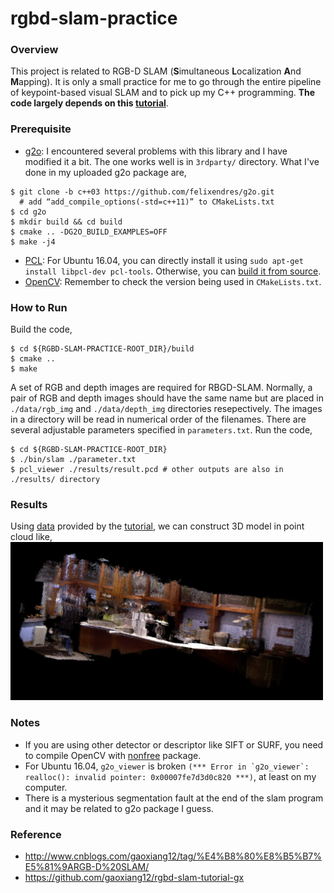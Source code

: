 # rgbd-slam-practice

### Overview
This project is related to RGB-D SLAM (**S**imultaneous **L**ocalization **A**nd **M**apping). It is only a small practice for me to go through the entire pipeline of keypoint-based visual SLAM and to pick up my C++ programming. **The code largely depends on this [tutorial](http://www.cnblogs.com/gaoxiang12/tag/%E4%B8%80%E8%B5%B7%E5%81%9ARGB-D%20SLAM/)**.

### Prerequisite
- [g2o](https://github.com/RainerKuemmerle/g2o): I encountered several problems with this library and I have modified it a bit. The one works well is in ```3rdparty/``` directory. What I've done in my uploaded g2o package are,
```
$ git clone -b c++03 https://github.com/felixendres/g2o.git
  # add “add_compile_options(-std=c++11)” to CMakeLists.txt
$ cd g2o
$ mkdir build && cd build
$ cmake .. -DG2O_BUILD_EXAMPLES=OFF
$ make -j4
```
- [PCL](https://github.com/PointCloudLibrary/pcl): For Ubuntu 16.04, you can directly install it using ```sudo apt-get install libpcl-dev pcl-tools```. Otherwise, you can [build it from source](https://larrylisky.com/2016/11/03/point-cloud-library-on-ubuntu-16-04-lts/).
- [OpenCV](https://github.com/opencv/opencv/releases): Remember to check the version being used in ```CMakeLists.txt```.

### How to Run
Build the code,
```
$ cd ${RGBD-SLAM-PRACTICE-ROOT_DIR}/build
$ cmake ..
$ make
```
A set of RGB and depth images are required for RBGD-SLAM. Normally, a pair of RGB and depth images should have the same name but are placed in ```./data/rgb_img``` and ```./data/depth_img``` directories resepectively. The images in a directory will be read in numerical order of the filenames. There are several adjustable parameters specified in ```parameters.txt```.
Run the code,
```
$ cd ${RGBD-SLAM-PRACTICE-ROOT_DIR}
$ ./bin/slam ./parameter.txt
$ pcl_viewer ./results/result.pcd # other outputs are also in ./results/ directory
```

### Results
Using [data](http://yun.baidu.com/s/1i33uvw5) provided by the [tutorial](http://www.cnblogs.com/gaoxiang12/tag/%E4%B8%80%E8%B5%B7%E5%81%9ARGB-D%20SLAM/), we can construct 3D model in point cloud like,
<img src="./index/pointcloud.png" width="500">

### Notes
- If you are using other detector or descriptor like SIFT or SURF, you need to compile OpenCV with [nonfree](https://docs.opencv.org/2.4/modules/nonfree/doc/nonfree.html) package.
- For Ubuntu 16.04, ```g2o_viewer``` is broken ```(*** Error in `g2o_viewer`: realloc(): invalid pointer: 0x00007fe7d3d0c820 ***)```, at least on my computer. 
- There is a mysterious segmentation fault at the end of the slam program and it may be related to g2o package I guess.

### Reference
- http://www.cnblogs.com/gaoxiang12/tag/%E4%B8%80%E8%B5%B7%E5%81%9ARGB-D%20SLAM/
- https://github.com/gaoxiang12/rgbd-slam-tutorial-gx

